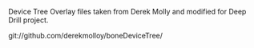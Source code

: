 Device Tree Overlay files taken from Derek Molly and modified for Deep Drill project.

git://github.com/derekmolloy/boneDeviceTree/

